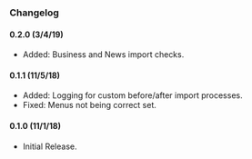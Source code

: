 ### Changelog

#### 0.2.0 (3/4/19)
* Added: Business and News import checks.

#### 0.1.1 (11/5/18)
* Added: Logging for custom before/after import processes.
* Fixed: Menus not being correct set.

#### 0.1.0 (11/1/18)
* Initial Release.
